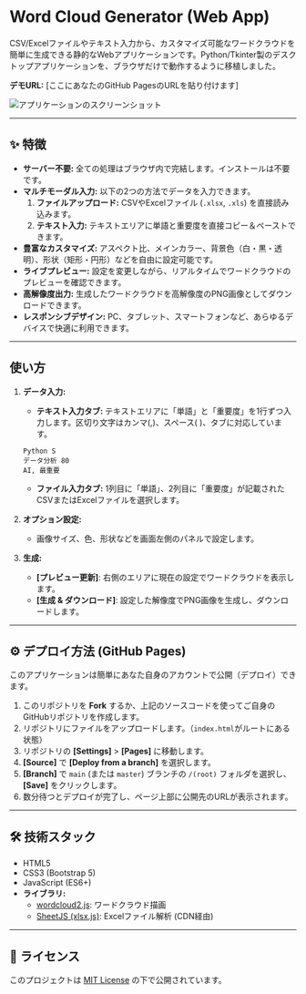 # Word Cloud Generator (Web App)

CSV/Excelファイルやテキスト入力から、カスタマイズ可能なワードクラウドを簡単に生成できる静的なWebアプリケーションです。Python/Tkinter製のデスクトップアプリケーションを、ブラウザだけで動作するように移植しました。

**デモURL:** [ここにあなたのGitHub PagesのURLを貼り付けます]

![アプリケーションのスクリーンショット](ここにスクリーンショット画像のURLを貼り付けます)

---

## ✨ 特徴

*   **サーバー不要:** 全ての処理はブラウザ内で完結します。インストールは不要です。
*   **マルチモーダル入力:** 以下の2つの方法でデータを入力できます。
    1.  **ファイルアップロード:** CSVやExcelファイル (`.xlsx`, `.xls`) を直接読み込みます。
    2.  **テキスト入力:** テキストエリアに単語と重要度を直接コピー＆ペーストできます。
*   **豊富なカスタマイズ:** アスペクト比、メインカラー、背景色（白・黒・透明）、形状（矩形・円形）などを自由に設定可能です。
*   **ライブプレビュー:** 設定を変更しながら、リアルタイムでワードクラウドのプレビューを確認できます。
*   **高解像度出力:** 生成したワードクラウドを高解像度のPNG画像としてダウンロードできます。
*   **レスポンシブデザイン:** PC、タブレット、スマートフォンなど、あらゆるデバイスで快適に利用できます。

---

## 使い方

1.  **データ入力:**
    *   **テキスト入力タブ:** テキストエリアに「単語」と「重要度」を1行ずつ入力します。区切り文字はカンマ(,)、スペース( )、タブに対応しています。
      ```
      Python S
      データ分析 80
      AI, 最重要
      ```
    *   **ファイル入力タブ:** 1列目に「単語」、2列目に「重要度」が記載されたCSVまたはExcelファイルを選択します。

2.  **オプション設定:**
    *   画像サイズ、色、形状などを画面左側のパネルで設定します。

3.  **生成:**
    *   **[プレビュー更新]**: 右側のエリアに現在の設定でワードクラウドを表示します。
    *   **[生成 & ダウンロード]**: 設定した解像度でPNG画像を生成し、ダウンロードします。

---

## ⚙️ デプロイ方法 (GitHub Pages)

このアプリケーションは簡単にあなた自身のアカウントで公開（デプロイ）できます。

1.  このリポジトリを **Fork** するか、上記のソースコードを使ってご自身のGitHubリポジトリを作成します。
2.  リポジトリにファイルをアップロードします。（`index.html`がルートにある状態）
3.  リポジトリの **[Settings]** > **[Pages]** に移動します。
4.  **[Source]** で **[Deploy from a branch]** を選択します。
5.  **[Branch]** で `main` (または `master`) ブランチの `/(root)` フォルダを選択し、**[Save]** をクリックします。
6.  数分待つとデプロイが完了し、ページ上部に公開先のURLが表示されます。

---

## 🛠️ 技術スタック

*   HTML5
*   CSS3 (Bootstrap 5)
*   JavaScript (ES6+)
*   **ライブラリ:**
    *   [wordcloud2.js](https://github.com/timdream/wordcloud2.js): ワードクラウド描画
    *   [SheetJS (xlsx.js)](https://github.com/SheetJS/sheetjs): Excelファイル解析 (CDN経由)

---

## 📄 ライセンス

このプロジェクトは [MIT License](LICENSE) の下で公開されています。